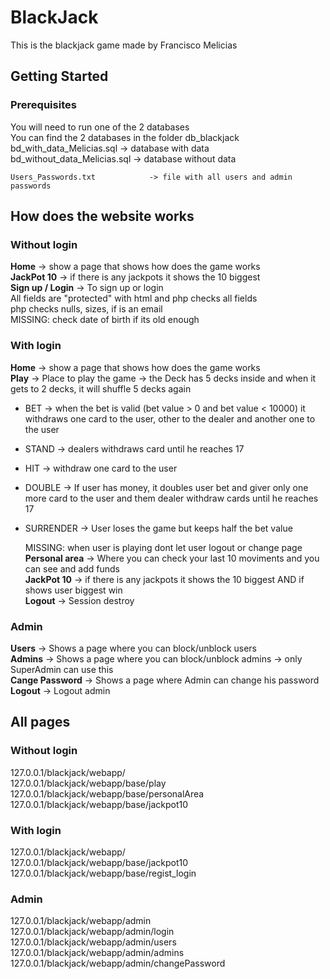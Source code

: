 # BlackJack

This is the blackjack game made by Francisco Melicias

## Getting Started

### Prerequisites

You will need to run one of the 2 databases <br />
	You can find the 2 databases in the folder db_blackjack <br />
	bd_with_data_Melicias.sql      -> database with data <br />
	bd_without_data_Melicias.sql   -> database without data <br />
	
	Users_Passwords.txt            -> file with all users and admin passwords

## How does the website works

### Without login

**Home**          -> show a page that shows how does the game works <br />
**JackPot 10**     -> if there is any jackpots it shows the 10 biggest <br />
**Sign up / Login** -> To sign up or login <br />
					All fields are "protected" with html and php checks all fields <br />
						php checks nulls, sizes, if is an email <br />
					MISSING: check date of birth if its old enough <br />

### With login

**Home**          -> show a page that shows how does the game works <br />
**Play** 		  -> Place to play the game -> the Deck has 5 decks inside and when it gets to 2 decks, it will shuffle 5 decks again <br />
* BET -> when the bet is valid (bet value > 0 and bet value < 10000) it withdraws one card to the user, other to the dealer and another one to the user
* STAND -> dealers withdraws card until he reaches 17
* HIT -> withdraw one card to the user
* DOUBLE -> If user has money, it doubles user bet and giver only one more card to the user and them dealer withdraw cards until he reaches 17
* SURRENDER -> User loses the game but keeps half the bet value <br />

	MISSING: when user is playing dont let user logout or change page <br />
**Personal area**     -> Where you can check your last 10 moviments and you can see and add funds <br />
**JackPot 10**     -> if there is any jackpots it shows the 10 biggest AND if shows user biggest win <br />
**Logout** -> Session destroy <br />

### Admin

**Users**          -> Shows a page where you can block/unblock users <br />
**Admins**     -> Shows a page where you can block/unblock admins -> only SuperAdmin can use this <br />
**Cange Password** -> Shows a page where Admin can change his password <br />
**Logout** -> Logout admin <br />

## All pages

### Without login

127.0.0.1/blackjack/webapp/ <br />
127.0.0.1/blackjack/webapp/base/play <br />
127.0.0.1/blackjack/webapp/base/personalArea <br />
127.0.0.1/blackjack/webapp/base/jackpot10 <br />

### With login

127.0.0.1/blackjack/webapp/ <br />
127.0.0.1/blackjack/webapp/base/jackpot10 <br />
127.0.0.1/blackjack/webapp/base/regist_login <br />

### Admin

127.0.0.1/blackjack/webapp/admin <br />
127.0.0.1/blackjack/webapp/admin/login <br />
127.0.0.1/blackjack/webapp/admin/users <br />
127.0.0.1/blackjack/webapp/admin/admins <br />
127.0.0.1/blackjack/webapp/admin/changePassword <br />

